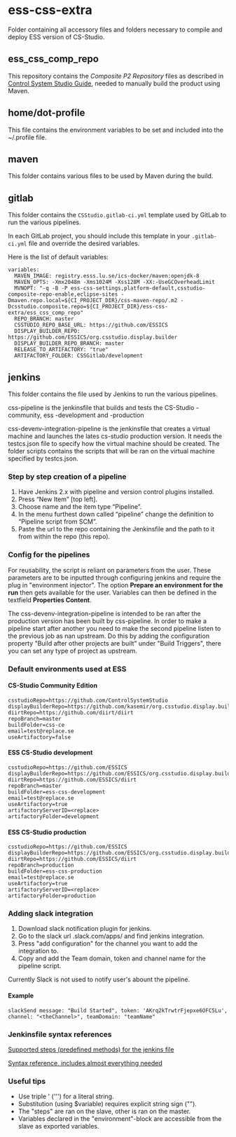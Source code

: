 # ess-css-extra

Folder containing all accessory files and folders necessary to compile and deploy ESS version of CS-Studio.

## ess_css_comp_repo

This repository contains the _Composite P2 Repository_ files as described in [Control System Studio Guide](http://cs-studio.sourceforge.net/docbook/ch04.html#idp157632), needed to manually build the product using Maven.

## home/dot-profile

This file contains the environment variables to be set and included into the ~/.profile file.

## maven

This folder contains various files to be used by Maven during the build.

## gitlab

This folder contains the `CSStudio.gitlab-ci.yml` template used by GitLab to run the various pipelines.

In each GitLab project, you should include this template in your `.gitlab-ci.yml` file and override the desired variables.

Here is the list of default variables:

```
variables:
  MAVEN_IMAGE: registry.esss.lu.se/ics-docker/maven:openjdk-8
  MAVEN_OPTS: -Xmx2048m -Xms1024M -Xss128M -XX:-UseGCOverheadLimit
  MVNOPT: "-q -B -P ess-css-settings,platform-default,csstudio-composite-repo-enable,eclipse-sites -Dmaven.repo.local=${CI_PROJECT_DIR}/css-maven-repo/.m2 -Dcsstudio.composite.repo=${CI_PROJECT_DIR}/ess-css-extra/ess_css_comp_repo"
  REPO_BRANCH: master
  CSSTUDIO_REPO_BASE_URL: https://github.com/ESSICS
  DISPLAY_BUILDER_REPO: https://github.com/ESSICS/org.csstudio.display.builder
  DISPLAY_BUILDER_REPO_BRANCH: master
  RELEASE_TO_ARTIFACTORY: "true"
  ARTIFACTORY_FOLDER: CSSGitlab/development
```

## jenkins

This folder contains the file used by Jenkins to run the various pipelines.

css-pipeline is the jenkinsfile that builds and tests the CS-Studio -community, ess -development and -production

css-devenv-integration-pipeline is the jenkinsfile that creates a virtual machine and launches the lates cs-studio production version. It needs the testcs.json file to specify how the virtual machine should be created. The folder scripts contains the scripts that will be ran on the virtual machine specified by testcs.json.        

### Step by step creation of a pipeline

1.	Have Jenkins 2.x with pipeline and version control plugins installed.
2.	Press “New Item” [top left].
3.	Choose name and the item type “Pipeline”.
4.	In the menu furthest down called “pipeline” change the definition to “Pipeline script from SCM”.
5.	Paste the url to the repo containing the Jenkinsfile and the path to it from within the repo (this repo).

### Config for the pipelines

For reusability, the script is reliant on parameters from the user. These parameters are to be inputted through configuring jenkins and require the plug in "environment injector".
The option **Prepare an environment for the run** then gets available for the user. Variables can then be defined in the textfield **Properties Content**.

The css-devenv-integration-pipeline is intended to be ran after the production version has been built by css-pipeline. In order to make a pipeline start after another you need to make the second pipeline listen to the previous job as nan upstream. Do this by adding the configuration property "Build after other projects are built" under "Build Triggers", there you can set any type of project as upstream.  

### Default environments used at ESS

#### CS-Studio Community Edition

```
csstudioRepo=https://github.com/ControlSystemStudio
displayBuilderRepo=https://github.com/kasemir/org.csstudio.display.builder
diirtRepo=https://github.com/diirt/diirt
repoBranch=master
buildFolder=css-ce
email=test@replace.se
useArtifactory=false

```

#### ESS CS-Studio development

```
csstudioRepo=https://github.com/ESSICS
displayBuilderRepo=https://github.com/ESSICS/org.csstudio.display.builder
diirtRepo=https://github.com/ESSICS/diirt
repoBranch=master
buildFolder=ess-css-development
email=test@replace.se
useArtifactory=true
artifactoryServerID=<replace>
artifactoryFolder=development

```

#### ESS CS-Studio production

```
csstudioRepo=https://github.com/ESSICS
displayBuilderRepo=https://github.com/ESSICS/org.csstudio.display.builder
diirtRepo=https://github.com/ESSICS/diirt
repoBranch=production
buildFolder=ess-css-production
email=test@replace.se
useArtifactory=true
artifactoryServerID=<replace>
artifactoryFolder=production

```

### Adding slack integration

1. Download slack notification plugin for jenkins.
2. Go to the slack url <teamname>.slack.com/apps/ and find jenkins integration.
3. Press "add configuration" for the channel you want to add the integration to.
4. Copy and add the Team domain, token and channel name for the pipeline script.

Currently Slack is not used to notify user's abount the pipeline.

#### Example

```
slackSend message: "Build Started", token: 'AKrq2kTrwtrFjepxe6OFC5Lu', channel: "<theChannel>", teamDomain: "teamName"
```

### Jenkinsfile syntax references

[Supported steps (predefined methods) for the jenkins file](https://jenkins.io/doc/pipeline/steps/)

[Syntax reference, includes almost everything needed](https://jenkins.io/doc/book/pipeline/syntax/)

### Useful tips

* Use triple ' (''') for a literal string.
* Substitution (using $variable) requires explicit string sign ("").
* The "steps" are ran on the slave, other is ran on the master.
* Variables declared in the "environment"-block are accessible from the slave as exported variables.
